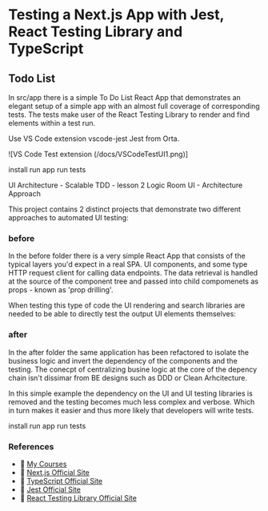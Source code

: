 # Testing a Next.js App with Jest, React Testing Library and TypeScript

## Todo List

In src/app there is a simple To Do List React App that demonstrates an elegant setup of a simple app with an almost full coverage of corresponding tests.
The tests make user of the React Testing Library to render and find elements within a test run.

Use VS Code extension vscode-jest Jest from Orta.

![VS Code Test extension (/docs/VSCodeTestUI1.png)]

install
run app
run tests

UI Architecture - Scalable TDD - lesson 2
Logic Room UI - Architecture Approach

This project contains 2 distinct projects that demonstrate two different approaches to automated UI testing:
### before
In the before folder there is a very simple  React App that consists of the typical layers you'd expect in a real SPA.
UI components, and some type HTTP request client for calling data endpoints. 
The data retrieval is handled at the source of the component tree and passed into child compomenets as props - known as 'prop drilling'.

When testing this type of code the UI rendering and search libraries are needed to be able to directly test the output UI elements themselves:

### after
In the after folder the same application has been refactored to isolate the business logic and invert the dependency of the components and the testing.
The conecpt of centralizing busine logic at the core of the depency chain isn't dissimar from BE designs such as DDD or Clean Arhcitecture. 

In this simple example the dependency on the UI and UI testing libraries is removed and the testing becomes much less complex and verbose.
Which in turn makes it easier and thus more likely that developers will write tests.

install
run app
run tests

### References
- 🔗 [My Courses](https://courses.davegray.codes/)
- 🔗 [Next.js Official Site](https://nextjs.org/)
- 🔗 [TypeScript Official Site](https://www.typescriptlang.org/)
- 🔗 [Jest Official Site](https://jestjs.io/)
- 🔗 [React Testing Library Official Site](https://testing-library.com/docs/react-testing-library/intro)
